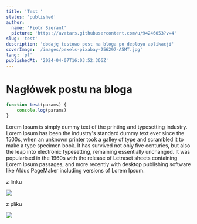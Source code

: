 ```yaml
---
title: 'Test '
status: 'published'
author:
  name: 'Piotr Sierant'
  picture: 'https://avatars.githubusercontent.com/u/94246053?v=4'
slug: 'test'
description: 'dodaję testowo post na bloga po deployu aplikacji'
coverImage: '/images/pexels-pixabay-256297-A5MT.jpg'
lang: 'pl'
publishedAt: '2024-04-07T16:03:52.366Z'
---
```


# Nagłówek postu na bloga

```javascript
function test(params) {
    console.log(params)
}
```

Lorem Ipsum is simply dummy text of the printing and typesetting industry. Lorem Ipsum has been the industry's standard dummy text ever since the 1500s, when an unknown printer took a galley of type and scrambled it to make a type specimen book. It has survived not only five centuries, but also the leap into electronic typesetting, remaining essentially unchanged. It was popularised in the 1960s with the release of Letraset sheets containing Lorem Ipsum passages, and more recently with desktop publishing software like Aldus PageMaker including versions of Lorem Ipsum.

z linku

![](https://images.pexels.com/photos/236698/pexels-photo-236698.jpeg?auto=compress&cs=tinysrgb&w=1260&h=750&dpr=1)

z pliku

![](/images/pexels-pixabay-210158--1--UzOD.jpg)